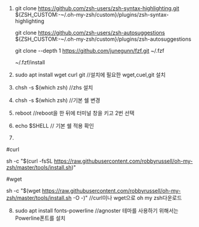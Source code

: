 ##

1. 	git clone https://github.com/zsh-users/zsh-syntax-highlighting.git ${ZSH_CUSTOM:-~/.oh-my-zsh/custom}/plugins/zsh-syntax-highlighting   

	git clone https://github.com/zsh-users/zsh-autosuggestions ${ZSH_CUSTOM:-~/.oh-my-zsh/custom}/plugins/zsh-autosuggestions

	git clone --depth 1 https://github.com/junegunn/fzf.git ~/.fzf

	~/.fzf/install 
	
2. 	sudo apt install wget curl git     //설치에 필요한 wget,cuel,git 설치
3.	chsh -s $(which zsh)  //zhs 설치

4. chsh -s $(which zsh)      //기본 쉘 변경

5. reboot //reboot을 한 뒤에 터미널 창을 키고 2번 선택

6. echo $SHELL      // 기본 쉘 적용 확인

7. 

#curl

sh -c "$(curl -fsSL https://raw.githubusercontent.com/robbyrussell/oh-my-zsh/master/tools/install.sh)"

#wget

sh -c "$(wget https://raw.githubusercontent.com/robbyrussell/oh-my-zsh/master/tools/install.sh -O -)"
	//curl이나 wget으로 oh my zsh다운로드

8. sudo apt install fonts-powerline​  //agnoster 테마를 사용하기 위해서는 Powerline폰트를 설치













